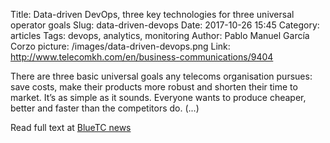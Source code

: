Title: Data-driven DevOps, three key technologies for three universal operator goals
Slug: data-driven-devops
Date: 2017-10-26 15:45
Category: articles
Tags: devops, analytics, monitoring
Author: Pablo Manuel García Corzo
picture: /images/data-driven-devops.png
Link: http://www.telecomkh.com/en/business-communications/9404

There are three basic universal goals any telecoms organisation pursues: save costs, make their products more robust and shorten their time to market. It’s as simple as it sounds. Everyone wants to produce cheaper, better and faster than the competitors do. 
(...)

Read full text at <a href="http://bluetc.es/en/insights/news/media-coverage/108-data-driven-devops-three-key-technologies-for-three-universal-operator-goals-telecomkh">BlueTC news</a>
